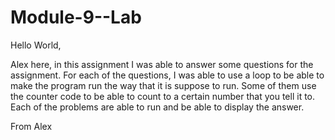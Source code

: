 # Module-9--Lab


Hello World,

Alex here, in this assignment I was able to answer some questions for the assignment.
For each of the questions, I was able to use a loop to be able to make the program run 
the way that it is suppose to run. Some of them use the counter code to be able to count
to a certain number that you tell it to. Each of the problems are able to run and be able to 
display the answer.

From Alex
